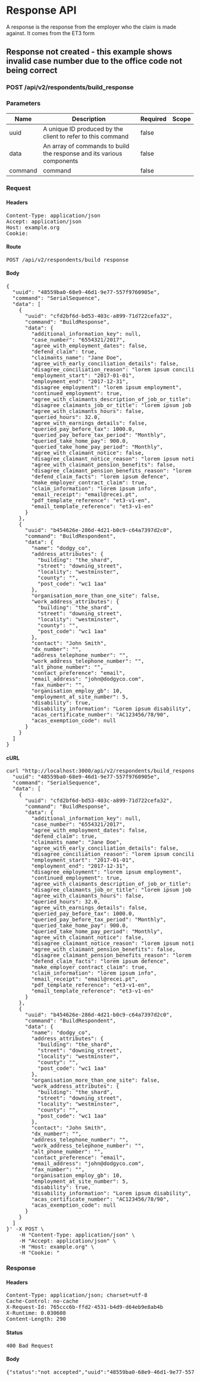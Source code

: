 # Response API

A response is the response from the employer who the claim is made against.  It comes from the ET3 form

## Response not created - this example shows invalid case number due to the office code not being correct

### POST /api/v2/respondents/build_response

### Parameters

| Name | Description | Required | Scope |
|------|-------------|----------|-------|
| uuid | A unique ID produced by the client to refer to this command | false |  |
| data | An array of commands to build the response and its various components | false |  |
| command |  command | false |  |

### Request

#### Headers

<pre>Content-Type: application/json
Accept: application/json
Host: example.org
Cookie: </pre>

#### Route

<pre>POST /api/v2/respondents/build_response</pre>

#### Body

<pre>{
  "uuid": "48559ba0-68e9-46d1-9e77-557f9760905e",
  "command": "SerialSequence",
  "data": [
    {
      "uuid": "cfd2bf6d-bd53-403c-a899-71d722cefa32",
      "command": "BuildResponse",
      "data": {
        "additional_information_key": null,
        "case_number": "6554321/2017",
        "agree_with_employment_dates": false,
        "defend_claim": true,
        "claimants_name": "Jane Doe",
        "agree_with_early_conciliation_details": false,
        "disagree_conciliation_reason": "lorem ipsum conciliation",
        "employment_start": "2017-01-01",
        "employment_end": "2017-12-31",
        "disagree_employment": "lorem ipsum employment",
        "continued_employment": true,
        "agree_with_claimants_description_of_job_or_title": false,
        "disagree_claimants_job_or_title": "lorem ipsum job title",
        "agree_with_claimants_hours": false,
        "queried_hours": 32.0,
        "agree_with_earnings_details": false,
        "queried_pay_before_tax": 1000.0,
        "queried_pay_before_tax_period": "Monthly",
        "queried_take_home_pay": 900.0,
        "queried_take_home_pay_period": "Monthly",
        "agree_with_claimant_notice": false,
        "disagree_claimant_notice_reason": "lorem ipsum notice reason",
        "agree_with_claimant_pension_benefits": false,
        "disagree_claimant_pension_benefits_reason": "lorem ipsum claimant pension",
        "defend_claim_facts": "lorem ipsum defence",
        "make_employer_contract_claim": true,
        "claim_information": "lorem ipsum info",
        "email_receipt": "email@recei.pt",
        "pdf_template_reference": "et3-v1-en",
        "email_template_reference": "et3-v1-en"
      }
    },
    {
      "uuid": "b454626e-286d-4d21-b0c9-c64a7397d2c0",
      "command": "BuildRespondent",
      "data": {
        "name": "dodgy_co",
        "address_attributes": {
          "building": "the_shard",
          "street": "downing_street",
          "locality": "westminster",
          "county": "",
          "post_code": "wc1 1aa"
        },
        "organisation_more_than_one_site": false,
        "work_address_attributes": {
          "building": "the_shard",
          "street": "downing_street",
          "locality": "westminster",
          "county": "",
          "post_code": "wc1 1aa"
        },
        "contact": "John Smith",
        "dx_number": "",
        "address_telephone_number": "",
        "work_address_telephone_number": "",
        "alt_phone_number": "",
        "contact_preference": "email",
        "email_address": "john@dodgyco.com",
        "fax_number": "",
        "organisation_employ_gb": 10,
        "employment_at_site_number": 5,
        "disability": true,
        "disability_information": "Lorem ipsum disability",
        "acas_certificate_number": "AC123456/78/90",
        "acas_exemption_code": null
      }
    }
  ]
}</pre>

#### cURL

<pre class="request">curl &quot;http://localhost:3000/api/v2/respondents/build_response&quot; -d &#39;{
  &quot;uuid&quot;: &quot;48559ba0-68e9-46d1-9e77-557f9760905e&quot;,
  &quot;command&quot;: &quot;SerialSequence&quot;,
  &quot;data&quot;: [
    {
      &quot;uuid&quot;: &quot;cfd2bf6d-bd53-403c-a899-71d722cefa32&quot;,
      &quot;command&quot;: &quot;BuildResponse&quot;,
      &quot;data&quot;: {
        &quot;additional_information_key&quot;: null,
        &quot;case_number&quot;: &quot;6554321/2017&quot;,
        &quot;agree_with_employment_dates&quot;: false,
        &quot;defend_claim&quot;: true,
        &quot;claimants_name&quot;: &quot;Jane Doe&quot;,
        &quot;agree_with_early_conciliation_details&quot;: false,
        &quot;disagree_conciliation_reason&quot;: &quot;lorem ipsum conciliation&quot;,
        &quot;employment_start&quot;: &quot;2017-01-01&quot;,
        &quot;employment_end&quot;: &quot;2017-12-31&quot;,
        &quot;disagree_employment&quot;: &quot;lorem ipsum employment&quot;,
        &quot;continued_employment&quot;: true,
        &quot;agree_with_claimants_description_of_job_or_title&quot;: false,
        &quot;disagree_claimants_job_or_title&quot;: &quot;lorem ipsum job title&quot;,
        &quot;agree_with_claimants_hours&quot;: false,
        &quot;queried_hours&quot;: 32.0,
        &quot;agree_with_earnings_details&quot;: false,
        &quot;queried_pay_before_tax&quot;: 1000.0,
        &quot;queried_pay_before_tax_period&quot;: &quot;Monthly&quot;,
        &quot;queried_take_home_pay&quot;: 900.0,
        &quot;queried_take_home_pay_period&quot;: &quot;Monthly&quot;,
        &quot;agree_with_claimant_notice&quot;: false,
        &quot;disagree_claimant_notice_reason&quot;: &quot;lorem ipsum notice reason&quot;,
        &quot;agree_with_claimant_pension_benefits&quot;: false,
        &quot;disagree_claimant_pension_benefits_reason&quot;: &quot;lorem ipsum claimant pension&quot;,
        &quot;defend_claim_facts&quot;: &quot;lorem ipsum defence&quot;,
        &quot;make_employer_contract_claim&quot;: true,
        &quot;claim_information&quot;: &quot;lorem ipsum info&quot;,
        &quot;email_receipt&quot;: &quot;email@recei.pt&quot;,
        &quot;pdf_template_reference&quot;: &quot;et3-v1-en&quot;,
        &quot;email_template_reference&quot;: &quot;et3-v1-en&quot;
      }
    },
    {
      &quot;uuid&quot;: &quot;b454626e-286d-4d21-b0c9-c64a7397d2c0&quot;,
      &quot;command&quot;: &quot;BuildRespondent&quot;,
      &quot;data&quot;: {
        &quot;name&quot;: &quot;dodgy_co&quot;,
        &quot;address_attributes&quot;: {
          &quot;building&quot;: &quot;the_shard&quot;,
          &quot;street&quot;: &quot;downing_street&quot;,
          &quot;locality&quot;: &quot;westminster&quot;,
          &quot;county&quot;: &quot;&quot;,
          &quot;post_code&quot;: &quot;wc1 1aa&quot;
        },
        &quot;organisation_more_than_one_site&quot;: false,
        &quot;work_address_attributes&quot;: {
          &quot;building&quot;: &quot;the_shard&quot;,
          &quot;street&quot;: &quot;downing_street&quot;,
          &quot;locality&quot;: &quot;westminster&quot;,
          &quot;county&quot;: &quot;&quot;,
          &quot;post_code&quot;: &quot;wc1 1aa&quot;
        },
        &quot;contact&quot;: &quot;John Smith&quot;,
        &quot;dx_number&quot;: &quot;&quot;,
        &quot;address_telephone_number&quot;: &quot;&quot;,
        &quot;work_address_telephone_number&quot;: &quot;&quot;,
        &quot;alt_phone_number&quot;: &quot;&quot;,
        &quot;contact_preference&quot;: &quot;email&quot;,
        &quot;email_address&quot;: &quot;john@dodgyco.com&quot;,
        &quot;fax_number&quot;: &quot;&quot;,
        &quot;organisation_employ_gb&quot;: 10,
        &quot;employment_at_site_number&quot;: 5,
        &quot;disability&quot;: true,
        &quot;disability_information&quot;: &quot;Lorem ipsum disability&quot;,
        &quot;acas_certificate_number&quot;: &quot;AC123456/78/90&quot;,
        &quot;acas_exemption_code&quot;: null
      }
    }
  ]
}&#39; -X POST \
	-H &quot;Content-Type: application/json&quot; \
	-H &quot;Accept: application/json&quot; \
	-H &quot;Host: example.org&quot; \
	-H &quot;Cookie: &quot;</pre>

### Response

#### Headers

<pre>Content-Type: application/json; charset=utf-8
Cache-Control: no-cache
X-Request-Id: 765ccc6b-ffd2-4531-b4d9-d64eb9e8ab4b
X-Runtime: 0.030608
Content-Length: 290</pre>

#### Status

<pre>400 Bad Request</pre>

#### Body

<pre>{"status":"not_accepted","uuid":"48559ba0-68e9-46d1-9e77-557f9760905e","errors":[{"status":422,"code":"invalid_office_code","title":"Invalid case number","detail":"Invalid case number","source":"/data/0/case_number","command":"BuildResponse","uuid":"cfd2bf6d-bd53-403c-a899-71d722cefa32"}]}</pre>
